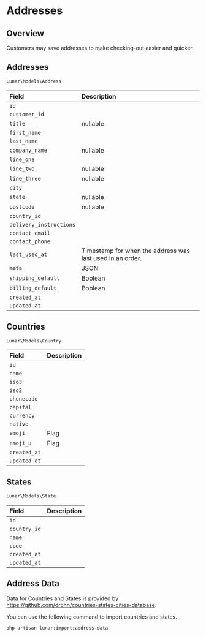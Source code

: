 # Addresses

## Overview

Customers may save addresses to make checking-out easier and quicker.

## Addresses

```php
Lunar\Models\Address
```

|Field|Description|
|:-|:-|
|`id`||
|`customer_id`||
|`title`|nullable|
|`first_name`||
|`last_name`||
|`company_name`|nullable|
|`line_one`||
|`line_two`|nullable|
|`line_three`|nullable|
|`city`||
|`state`|nullable|
|`postcode`|nullable|
|`country_id`||
|`delivery_instructions`||
|`contact_email`||
|`contact_phone`||
|`last_used_at`|Timestamp for when the address was last used in an order.|
|`meta`|JSON|
|`shipping_default`|Boolean|
|`billing_default`|Boolean|
|`created_at`||
|`updated_at`||

## Countries

```php
Lunar\Models\Country
```

|Field|Description|
|:-|:-|
|`id`||
|`name`||
|`iso3`||
|`iso2`||
|`phonecode`||
|`capital`||
|`currency`||
|`native`||
|`emoji`|Flag|
|`emoji_u`|Flag|
|`created_at`||
|`updated_at`||


## States

```php
Lunar\Models\State
```

|Field|Description|
|:-|:-|
|`id`||
|`country_id`||
|`name`||
|`code`||
|`created_at`||
|`updated_at`||

## Address Data

Data for Countries and States is provided by https://github.com/dr5hn/countries-states-cities-database.

You can use the following command to import countries and states.

```sh
php artisan lunar:import:address-data
```
